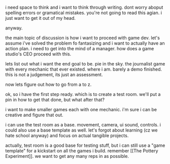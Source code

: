 i need space to think and i want to think through writing. dont worry aboput spelling errors or gramatical mistakes. you're not going to read this agian. i just want to get it out of my head.

anyway. 

the main topic of discussion is how i want to proceed with game dev. let's assume i've solved the problem fo fantasizing and i want to actually have an action plan. i need to get into the mind of a manager. how does a game studio's CEO proceed with this. 

lets list out what i want the end goal to be. 
pie in the sky. the journalist game with every mechanic that ever existed. 
where i am. barely a demo finished. 
this is not a judgement, its just an assessment.

now lets figure out how to go from a to z. 

ok, so i have the first step ready. which is to create a test room. we'll put a pin in how to get that done, but what after that?

i want to make smaller games each with one mechanic. i'm sure i can be creative and figure that out. 

i can use the test room as a base. movement, camera, ui sound, controls. i could also use a base template as well. let's forgot about learning (cz we hate school anyway) and focus on actual tangible projects. 

actually, test room is a good base for testing stuff, but i can still use a "game template" for a kickstart on all the games i build. remember [[The Pottery Experiment]]. we want to get any many reps in as possible. 